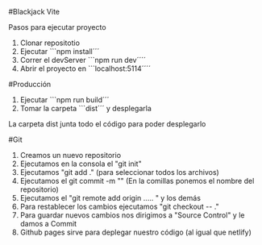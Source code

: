 #Blackjack Vite

Pasos para ejecutar proyecto

1. Clonar repositotio
2. Ejecutar ```npm install´´´
3. Correr el devServer ```npm run dev´´´´
4. Abrir el proyecto en ```localhost:5114´´´´

#Producción

1. Ejecutar ```npm run build´´´
2. Tomar la carpeta ```dist´´´ y desplegarla 

La carpeta dist junta todo el código para poder desplegarlo

#Git
1. Creamos un nuevo repositorio
2. Ejecutamos en la consola el "git init"
3. Ejecutamos "git add ." (para seleccionar todos los archivos)
4. Ejecutamos el git commit -m "" (En la comillas ponemos el nombre del repositorio)
5. Ejecutamos el "git remote add origin ..... " y los demás
6. Para restablecer los cambios ejecutamos "git checkout -- ."
7. Para guardar nuevos cambios nos dirigimos a "Source Control" y le damos a Commit
8. Github pages sirve para deplegar nuestro código (al igual que netlify)
